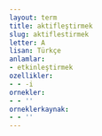 ```yaml
---
layout: term
title: aktifleştirmek
slug: aktiflestirmek
letter: A
lisan: Türkçe
anlamlar:
- etkinleştirmek
ozellikler:
- - -i
ornekler:
- - ''
orneklerkaynak:
- - ''
---
```

